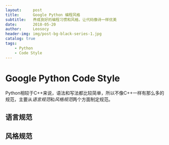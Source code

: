```yaml
---
layout:     post
title:      Google Python 编程风格
subtitle:   养成良好的编程习惯和风格，让代码像诗一样优美
date:       2018-05-20
author:     Leosocy
header-img: img/post-bg-black-series-1.jpg
catalog: true
tags:
    - Python
    - Code Style
---
```


# Google Python Code Style

Python相较于C++来说，语法和写法都比较简单，所以不像C++一样有那么多的规范，主要从*语言规范*和*风格规范*两个方面制定规范。

## 语言规范

## 风格规范